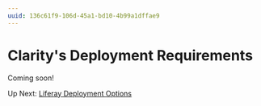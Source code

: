 ```yaml
---
uuid: 136c61f9-106d-45a1-bd10-4b99a1dffae9
---
```

# Clarity's Deployment Requirements

Coming soon!

Up Next: [Liferay Deployment Options](./liferay-deployment-options.md)
